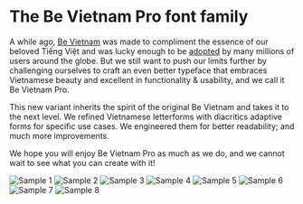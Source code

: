 # The Be Vietnam Pro font family

A while ago, [Be Vietnam](https://github.com/bettergui/BeVietnam) was made to compliment the essence of our beloved Tiếng Việt and was lucky enough to be [adopted](https://fonts.google.com/specimen/Be+Vietnam) by many millions of users around the globe. But we still want to push our limits further by challenging ourselves to craft an even better typeface that embraces Vietnamese beauty and excellent in functionality & usability, and we call it Be Vietnam Pro.

This new variant inherits the spirit of the original Be Vietnam and takes it to the next level. We refined Vietnamese letterforms with diacritics adaptive forms for specific use cases. We engineered them for better readability; and much more improvements.

We hope you will enjoy Be Vietnam Pro as much as we do, and we cannot wait to see what you can create with it!

![Sample 1](samples/1.png)
![Sample 2](samples/2.png)
![Sample 3](samples/3.png)
![Sample 4](samples/4.png)
![Sample 5](samples/5.png)
![Sample 6](samples/6.png)
![Sample 7](samples/7.png)
![Sample 8](samples/8.png)
